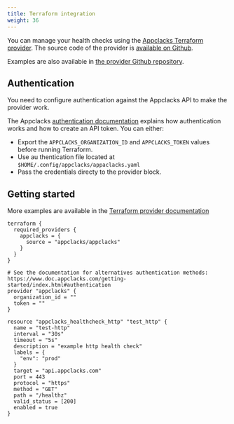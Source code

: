 ```yaml
---
title: Terraform integration
weight: 36
---
```


You can manage your health checks using the [Appclacks Terraform provider](https://registry.terraform.io/providers/appclacks/appclacks/latest/docs). The source code of the provider is [available on Github](https://github.com/appclacks/terraform-provider-appclacks).

Examples are also availabie in [the provider Github repository](https://github.com/appclacks/terraform-provider-appclacks/tree/master/examples).

## Authentication

You need to configure authentication against the Appclacks API to make the provider work.

The Appclacks [authentication documentation](https://www.doc.appclacks.com/getting-started/index.html#authentication) explains how authentication works and how to create an API token. You can either:

- Export the `APPCLACKS_ORGANIZATION_ID` and `APPCLACKS_TOKEN` values before running Terraform.
- Use au thentication file located at `$HOME/.config/appclacks/appaclacks.yaml`
- Pass the credentials directy to the provider block.


## Getting started

More examples are available in the [Terraform provider documentation](https://registry.terraform.io/providers/appclacks/appclacks/latest/docs)

```hcl
terraform {
  required_providers {
    appclacks = {
      source = "appclacks/appclacks"
    }
  }
}

# See the documentation for alternatives authentication methods: https://www.doc.appclacks.com/getting-started/index.html#authentication
provider "appclacks" {
  organization_id = ""
  token = ""
}

resource "appclacks_healthcheck_http" "test_http" {
  name = "test-http"
  interval = "30s"
  timeout = "5s"
  description = "example http health check"
  labels = {
    "env": "prod"
  }
  target = "api.appclacks.com"
  port = 443
  protocol = "https"
  method = "GET"
  path = "/healthz"
  valid_status = [200]
  enabled = true
}
```




